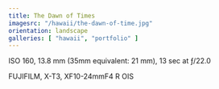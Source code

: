 ```yaml
---
title: The Dawn of Times
imagesrc: "/hawaii/the-dawn-of-time.jpg"
orientation: landscape
galleries: [ "hawaii", "portfolio" ]
---
```


ISO 160, 13.8 mm (35mm equivalent: 21 mm), 13 sec at ƒ/22.0

FUJIFILM, X-T3, XF10-24mmF4 R OIS
